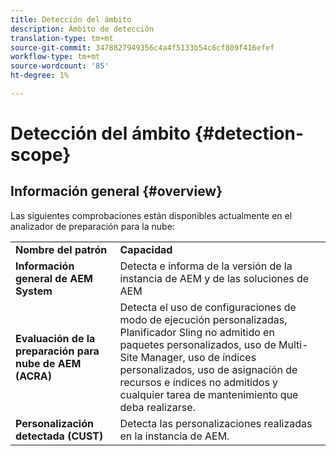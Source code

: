 ```yaml
---
title: Detección del ámbito
description: Ámbito de detección
translation-type: tm+mt
source-git-commit: 3478827949356c4a4f5133b54c6cf809f416efef
workflow-type: tm+mt
source-wordcount: '85'
ht-degree: 1%

---
```



# Detección del ámbito {#detection-scope}

## Información general {#overview}

Las siguientes comprobaciones están disponibles actualmente en el analizador de preparación para la nube:

<table>
 <tbody>
  <tr>
   <td><strong>Nombre del patrón</strong></td>
   <td><strong>Capacidad</strong></td>
  </tr>
  <tr>
   <td><strong>Información general de AEM System</strong></td>
   <td>Detecta e informa de la versión de la instancia de AEM y de las soluciones de AEM</td>
  </tr>
   <tr>
   <td><strong>Evaluación de la preparación para nube de AEM (ACRA)</strong></td>
   <td>Detecta el uso de configuraciones de modo de ejecución personalizadas, Planificador Sling no admitido en paquetes personalizados, uso de Multi-Site Manager, uso de índices personalizados, uso de asignación de recursos e índices no admitidos y cualquier tarea de mantenimiento que deba realizarse.</td>
  </tr>
  <tr>
   <td><strong>Personalización detectada (CUST)</strong></td>
   <td>Detecta las personalizaciones realizadas en la instancia de AEM.</td>
   </tr>
 </tbody>
</table>

